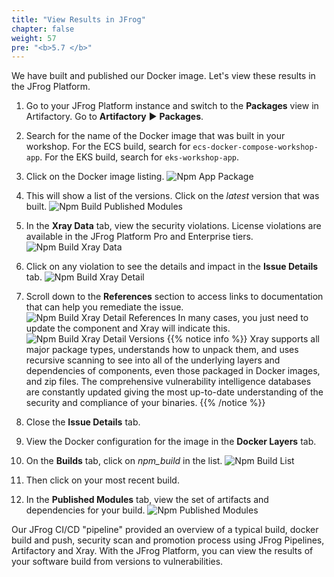 ```yaml
---
title: "View Results in JFrog"
chapter: false
weight: 57
pre: "<b>5.7 </b>"
---
```


We have built and published our Docker image. Let's view these results in the JFrog Platform.

1. Go to your JFrog Platform instance and switch to the **Packages** view in Artifactory. Go to **Artifactory** ► **Packages**.
2. Search for the name of the Docker image that was built in your workshop. For the ECS build, search for ```ecs-docker-compose-workshop-app```. For the EKS build, search for ```eks-workshop-app```.
3. Click on the Docker image listing.
   ![Npm App Package](/images/npm-app-package.png)
4. This will show a list of the versions. Click on the _latest_ version that was built.
   ![Npm Build Published Modules](/images/npm-app-versions.png)
5. In the **Xray Data** tab, view the security violations. License violations are available in the JFrog Platform Pro and Enterprise tiers.
   ![Npm Build Xray Data](/images/npm-build-xray-data.png)
6. Click on any violation to see the details and impact in the **Issue Details** tab.
   ![Npm Build Xray Detail](/images/npm-build-xray-detail.png)
7. Scroll down to the **References** section to access links to documentation that can help you remediate the issue.
   ![Npm Build Xray Detail References](/images/npm-build-xray-detail-references.png)
   In many cases, you just need to update the component and Xray will indicate this.
   ![Npm Build Xray Detail Versions](/images/npm-build-xray-detail-version.png)
   {{% notice info %}}
   Xray supports all major package types, understands how to unpack them, and uses recursive scanning to see into all of the underlying layers and dependencies of components, even those packaged in Docker images, and zip files.
   The comprehensive vulnerability intelligence databases are constantly updated giving the most up-to-date understanding of the security and compliance of your binaries.
   {{% /notice %}}

8. Close the **Issue Details** tab.
9. View the Docker configuration for the image in the **Docker Layers** tab.
10. On the **Builds** tab, click on _npm\_build_ in the list.
    ![Npm Build List](/images/npm-build-list.png)
11. Then click on your most recent build.
12. In the **Published Modules** tab, view the set of artifacts and dependencies for your build.
    ![Npm Published Modules](/images/npm-published-modules.png)

Our JFrog CI/CD "pipeline" provided an overview of a typical build, docker build and push, security scan and promotion process using JFrog Pipelines, Artifactory and Xray. With the JFrog Platform, you can view the results of your software build from versions to vulnerabilities.
